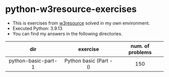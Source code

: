 # python-w3resource-exercises
- This is exercises from [w3resource](https://www.w3resource.com/python-exercises/) solved in my own environment.
- Executed Python: 3.9.13
- You can find my answers in the following directories.

|         dir          |        exercise         | num. of problems |
|:--------------------:|:-----------------------:|:----------------:|
| python-basic-part-1  | Python basic (Part -I)  |       150        |